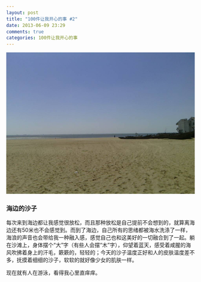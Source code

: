 ```yaml
---
layout: post
title: "100件让我开心的事 #2"
date: 2013-06-09 23:29
comments: true
categories: 100件让我开心的事
---
```

<img src="/images/sand_and_sea.jpg" title="海和沙子" alt="大海和沙子">

### 海边的沙子

每次来到海边都让我感觉很放松，而且那种放松是自己提前不会想到的，就算离海边还有50米也不会感觉到。而到了海边，自己所有的思绪都被海水洗涤了一样，海浪的声音也会带给我一种融入感，感觉自己也和这美好的一切融合到了一起。躺在沙滩上，身体摆个“大”字（有些人会摆“木”字），仰望着蓝天，感受着咸腥的海风吹拂着身上的汗毛，簌簌的，轻轻的；今天的沙子温度正好和人的皮肤温度差不多，抚摸着细细的沙子，软软的就好像少女的肌肤一样。

现在就有人在游泳，看得我心里直痒痒。
